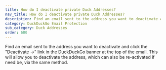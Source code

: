```yaml
---
title: How do I deactivate private Duck Addresses?
nav_title: How do I deactivate private Duck Addresses?
description: Find an email sent to the address you want to deactivate and click the "Deactivate →" link in the DuckDuckGo banner at the top of the email.
category: DuckDuckGo Email Protection
sub_category: Duck Addresses
order: 600
---
```


Find an email sent to the address you want to deactivate and click the "Deactivate →" link in the DuckDuckGo banner at the top of the email. This will allow you to deactivate the address, which can also be re-activated if need be, via the same method.
